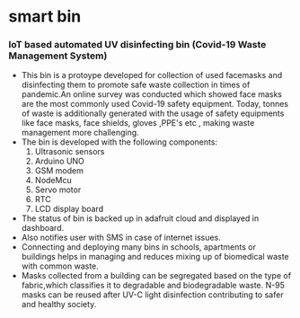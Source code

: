 # smart bin 
### IoT based automated UV disinfecting bin (Covid-19 Waste Management System)
- This bin is a protoype developed for collection of used facemasks and disinfecting them to promote safe waste collection in times of pandemic.An online survey was conducted which showed face masks are the most commonly used Covid-19 safety equipment. Today, tonnes of waste is additionally generated with the usage of safety equipments like face masks, face shields, gloves ,PPE's etc , making waste management more challenging. 
- The bin is developed with the following components:
   1. Ultrasonic sensors
   2. Arduino UNO
   3. GSM modem
   4. NodeMcu
   5. Servo motor
   6. RTC
   7. LCD display board
- The status of bin is backed up in adafruit cloud and displayed in dashboard.
- Also notifies user with SMS in case of internet issues.
- Connecting and deploying many bins in schools, apartments or buildings helps in managing and reduces mixing up of biomedical waste with common waste. 
- Masks collected from a building can be segregated based on the type of fabric,which classifies it to degradable and biodegradable waste. N-95 masks can be reused after UV-C light disinfection contributing to safer and healthy society. 
